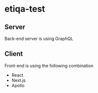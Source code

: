 # etiqa-test

## Server
Back-end server is using GraphQL

## Client
Front-end is using the following combination
 - React
 - Next.js
 - Apollo